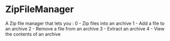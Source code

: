 # ZipFileManager
A Zip file manager that lets you :
	 0 - Zip files into an archive
	 1 - Add a file to an archive
	 2 - Remove a file from an archive
	 3 - Extract an archive
	 4 - View the contents of an archive

